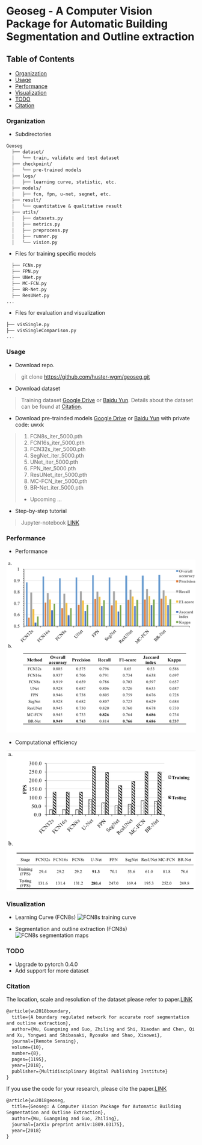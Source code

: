 # Geoseg - A Computer Vision Package for Automatic Building Segmentation and Outline extraction

## Table of Contents
- <a href='#organization'>Organization</a>
- <a href='#usage'>Usage</a>
- <a href='#performance'>Performance</a>
- <a href='#visualization'>Visualization</a>
- <a href='#todo'>TODO</a>
- <a href='#citation'>Citation</a>


### Organization
- Subdirectories
```
Geoseg
  ├── dataset/
  │   └── train, validate and test dataset
  ├── checkpoint/
  │   └── pre-trained models
  ├── logs/
  │   ├── learning curve, statistic, etc.
  ├── models/
  │   ├── fcn, fpn, u-net, segnet, etc.
  ├── result/
  │   └── quantitative & qualitative result
  ├── utils/
  │   ├── datasets.py
  │   ├── metrics.py
  │   ├── preprocess.py
  │   ├── runner.py
  │   └── vision.py
```
- Files for training specific models
```
  ├── FCNs.py
  ├── FPN.py
  ├── UNet.py
  ├── MC-FCN.py
  ├── BR-Net.py
  ├── ResUNet.py
...
```
- Files for evaluation and visualization
```
├── visSingle.py
├── visSingleComparison.py
...
```
### Usage

- Download repo.
> git clone  https://github.com/huster-wgm/geoseg.git

- Download dataset
> Training dataset [Google Drive](https://drive.google.com/file/d/1boGcJz9TyK9XB4GUhjCHVu8XGtbgjjbi/view?usp=sharing) or
> [Baidu Yun](https://pan.baidu.com/s/1ujpzi8CgH_H5KSzhR1_bZA).
Details about the dataset can be found at <a href='#citation'>Citation</a>.

- Download pre-trainded models [Google Drive](https://drive.google.com/drive/folders/1ARbfh-um2c83r1nMegvS7IoCuRKovNuv?usp=sharing) or [Baidu Yun](https://pan.baidu.com/s/1ORYdDLDi5HzO1lU_1zsQUQ) with private code: uwxk
> 1. FCN8s_iter_5000.pth
> 2. FCN16s_iter_5000.pth
> 3. FCN32s_iter_5000.pth
> 4. SegNet_iter_5000.pth
> 5. UNet_iter_5000.pth
> 6. FPN_iter_5000.pth
> 7. ResUNet_iter_5000.pth
> 8. MC-FCN_iter_5000.pth
> 9. BR-Net_iter_5000.pth
> * Upcoming ...

- Step-by-step tutorial
> Jupyter-notebook [LINK](./How-to.ipynb)

### Performance

- Performance

![performance](./result/excel/performance.png)

- Computational efficiency

![time](./result/excel/computational.png)

### Visualization

- Learning Curve (FCN8s)
![FCN8s training curve](./logs/curve/FCN8s_iter_5000.png)

- Segmentation and outline extraction (FCN8s)
![FCN8s segmentation maps](./result/single/FCN8s_canny_segmap_edge_1.png)

### TODO
- Upgrade to pytorch 0.4.0
- Add support for more dataset

### Citation
The location, scale and resolution of the dataset please refer to paper.[LINK](https://www.mdpi.com/2072-4292/10/8/1195/htm)
```
@article{wu2018boundary,
  title={A boundary regulated network for accurate roof segmentation and outline extraction},
  author={Wu, Guangming and Guo, Zhiling and Shi, Xiaodan and Chen, Qi and Xu, Yongwei and Shibasaki, Ryosuke and Shao, Xiaowei},
  journal={Remote Sensing},
  volume={10},
  number={8},
  pages={1195},
  year={2018},
  publisher={Multidisciplinary Digital Publishing Institute}
}
```
If you use the code for your research, please cite the paper.[LINK](https://arxiv.org/pdf/1809.03175.pdf)
```
@article{wu2018geoseg,
  title={Geoseg: A Computer Vision Package for Automatic Building Segmentation and Outline Extraction},
  author={Wu, Guangming and Guo, Zhiling},
  journal={arXiv preprint arXiv:1809.03175},
  year={2018}
}
```
